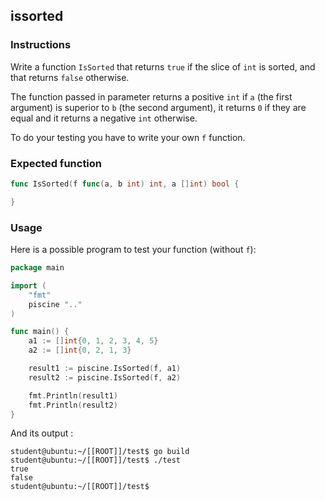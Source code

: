 ## issorted

### Instructions

Write a function `IsSorted` that returns `true` if the slice of `int` is sorted, and that returns `false` otherwise.

The function passed in parameter returns a positive `int` if `a` (the first argument) is superior to `b` (the second argument), it returns `0` if they are equal and it returns a negative `int` otherwise.

To do your testing you have to write your own `f` function.

### Expected function

```go
func IsSorted(f func(a, b int) int, a []int) bool {

}
```

### Usage

Here is a possible program to test your function (without `f`):

```go
package main

import (
	"fmt"
	piscine ".."
)

func main() {
	a1 := []int{0, 1, 2, 3, 4, 5}
	a2 := []int{0, 2, 1, 3}

	result1 := piscine.IsSorted(f, a1)
	result2 := piscine.IsSorted(f, a2)

	fmt.Println(result1)
	fmt.Println(result2)
}
```

And its output :

```console
student@ubuntu:~/[[ROOT]]/test$ go build
student@ubuntu:~/[[ROOT]]/test$ ./test
true
false
student@ubuntu:~/[[ROOT]]/test$
```
